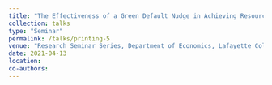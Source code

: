 ```yaml
---
title: "The Effectiveness of a Green Default Nudge in Achieving Resource Conservation"
collection: talks
type: "Seminar"
permalink: /talks/printing-5
venue: "Research Seminar Series, Department of Economics, Lafayette College, Virtual"
date: 2021-04-13
location: 
co-authors: 
---
```


